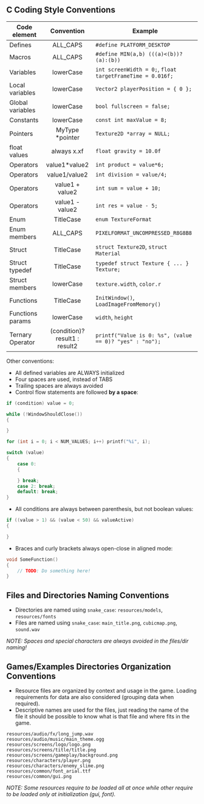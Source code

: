 ## C Coding Style Conventions

Code element        | Convention                        | Example
---                 | :---:                             | ---
Defines             | ALL_CAPS                          | `#define PLATFORM_DESKTOP`
Macros              | ALL_CAPS                          | `#define MIN(a,b) (((a)<(b))?(a):(b))`
Variables           | lowerCase                         | `int screenWidth = 0;`, `float targetFrameTime = 0.016f;`
Local variables     | lowerCase                         | `Vector2 playerPosition = { 0 };`
Global variables    | lowerCase                         | `bool fullscreen = false;`
Constants           | lowerCase                         | `const int maxValue = 8;`
Pointers            | MyType *pointer                   | `Texture2D *array = NULL;`
float values        | always x.xf                       | `float gravity = 10.0f`
Operators           | value1*value2                     | `int product = value*6;`
Operators           | value1/value2                     | `int division = value/4;`
Operators           | value1 + value2                   | `int sum = value + 10;`
Operators           | value1 - value2                   | `int res = value - 5;`
Enum                | TitleCase                         | `enum TextureFormat`
Enum members        | ALL_CAPS                          | `PIXELFORMAT_UNCOMPRESSED_R8G8B8`
Struct              | TitleCase                         | `struct Texture2D`, `struct Material`
Struct typedef      | TitleCase                         | `typedef struct Texture { ... } Texture;`
Struct members      | lowerCase                         | `texture.width`, `color.r`
Functions           | TitleCase                         | `InitWindow()`, `LoadImageFromMemory()`
Functions params    | lowerCase                         | `width`, `height`
Ternary Operator    | (condition)? result1 : result2    | `printf("Value is 0: %s", (value == 0)? "yes" : "no");`

Other conventions:
 - All defined variables are ALWAYS initialized
 - Four spaces are used, instead of TABS
 - Trailing spaces are always avoided
 - Control flow statements are followed **by a space**:
```c
if (condition) value = 0;

while (!WindowShouldClose())
{

}

for (int i = 0; i < NUM_VALUES; i++) printf("%i", i);

switch (value)
{
    case 0:
    {

    } break;
    case 2: break;
    default: break;
}
```

 - All conditions are always between parenthesis, but not boolean values:
```c
if ((value > 1) && (value < 50) && valueActive)
{

}
```

- Braces and curly brackets always open-close in aligned mode:
```c
void SomeFunction()
{
    // TODO: Do something here!
}
```

## Files and Directories Naming Conventions

  - Directories are named using `snake_case`: `resources/models`, `resources/fonts`
  - Files are named using `snake_case`: `main_title.png`, `cubicmap.png`, `sound.wav`

_NOTE: Spaces and special characters are always avoided in the files/dir naming!_

## Games/Examples Directories Organization Conventions

 - Resource files are organized by context and usage in the game. Loading requirements for data are also considered (grouping data when required).
 - Descriptive names are used for the files, just reading the name of the file it should be possible to know what is that file and where fits in the game.

```
resources/audio/fx/long_jump.wav
resources/audio/music/main_theme.ogg
resources/screens/logo/logo.png
resources/screens/title/title.png
resources/screens/gameplay/background.png
resources/characters/player.png
resources/characters/enemy_slime.png
resources/common/font_arial.ttf
resources/common/gui.png
```

_NOTE: Some resources require to be loaded all at once while other require to be loaded only at initialization (gui, font)._
